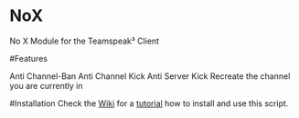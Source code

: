 # NoX
No X Module for the Teamspeak³ Client


#Features

Anti Channel-Ban
Anti Channel Kick
Anti Server Kick
Recreate the channel you are currently in


#Installation
Check the [Wiki](https://github.com/Bluscream/NoX/wiki) for a [tutorial](https://github.com/Bluscream/NoX/wiki/Installation-Tutorial) how to install and use this script.
